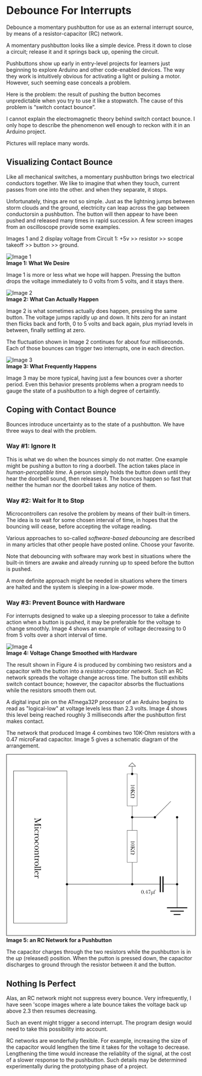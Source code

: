 # Debounce For Interrupts
Debounce a momentary pushbutton for use as an external interrupt source, by means of a resistor-capacitor (RC) network.

A momentary pushbutton looks like a simple device. Press it down to close a circuit; release it and it springs back up, opening the circuit. 

Pushbuttons show up early in entry-level projects for learners just beginning to explore Arduino and other code-enabled devices. The way they work is intuitively obvious for activating a light or pulsing a motor. However, such seeming ease conceals a problem.

Here is the problem: the result of pushing the button becomes unpredictable when you try to use it like a stopwatch. The cause of this problem is &ldquo;switch contact bounce&rdquo;.

I cannot explain the electromagnetic theory behind switch contact bounce. I only hope to describe the phenomenon well enough to reckon with it in an Arduino project.

Pictures will replace many words.

## Visualizing Contact Bounce
Like all mechanical switches, a momentary pushbutton brings two electrical conductors together. We like to imagine that when they touch, current passes from one into the other. and when they separate, it stops.

Unfortunately, things are not so simple. Just as the lightning jumps between storm clouds and the ground, electricity can leap across the gap between conductorsin a pushbutton. The button will then appear to have been pushed and released many times in rapid succession. A few screen images from an oscilloscope provide some examples.

Images 1 and 2 display voltage from Circuit 1: +5v >> resistor >> scope takeoff >> button >> ground.

![Image 1](./images/image1.png)<br>
**Image 1: What We Desire**

Image 1 is more or less what we hope will happen. Pressing the button drops the voltage immediately to 0 volts from 5 volts, and it stays there.

![Image 2](./images/image2.png)<br>
**Image 2: What Can Actually Happen**

Image 2 is what sometimes actually does happen, pressing the same button. The voltage jumps rapidly up and down. It hits zero for an instant then flicks back and forth, 0 to 5 volts and back again, plus myriad levels in between, finally settling at zero.

The fluctuation shown in Image 2 continues for about four milliseconds. Each of those bounces can trigger two interrupts, one in each direction.

![Image 3](./images/image3.png)<br>
**Image 3: What Frequently Happens**

Image 3 may be more typical, having just a few bounces over a shorter period. Even this behavior presents problems when a program needs to gauge the state of a pushbutton to a high degree of certaintly. 

## Coping with Contact Bounce
Bounces introduce uncertainty as to the state of a pushbutton. We have three ways to deal with the problem.

### Way #1: Ignore It
This is what we do when the bounces simply do not matter. One example might be pushing a button to ring a doorbell. The action takes place in *human-perceptible time*. A person simply holds the button down until they hear the doorbell sound, then releases it. The bounces happen so fast that neither the human nor the doorbell takes any notice of them.

### Way #2: Wait for It to Stop
Microcontrollers can resolve the problem by means of their built-in timers. The idea is to wait for some chosen interval of time, in hopes that the bouncing will cease, before accepting the voltage reading. 

Various approaches to so-called *software-based debouncing* are described in many articles that other people have posted online. Choose your favorite. 

Note that debouncing with software may work best in situations where the built-in timers are awake and already running up to speed before the button is pushed.

A more definite approach might be needed in situations where the timers are halted and the system is sleeping in a low-power mode.

### Way #3: Prevent Bounce with Hardware
For interrupts designed to wake up a sleeping processor to take a definite action when a button is pushed, it may be preferable for the voltage to change smoothly. Image 4 shows an example of voltage decreasing to 0 from 5 volts over a short interval of time.

![Image 4](./images/image4.png)<br>
**Image 4: Voltage Change Smoothed with Hardware**

The result shown in Figure 4 is produced by combining two resistors and a capacitor with the button into a *resistor-capacitor network*. Such an RC network spreads the voltage change across time. The button still exhibits switch contact bounce; however, the capacitor absorbs the fluctuations while the resistors smooth them out.

A digital input pin on the ATmega32P processor of an Arduino begins to read as "logical-low" at voltage levels less than 2.3 volts. Image 4 shows this level being reached roughly 3 milliseconds after the pushbutton first makes contact. 

The network that produced Image 4 combines two 10K-Ohm resistors with a 0.47 microFarad capacitor. Image 5 gives a schematic diagram of the arrangement.

![Image 5](./images/image5.png)<br>
**Image 5: an RC Network for a Pushbutton**

The capacitor charges through the two resistors while the pushbutton is in the *up* (released) position. When the putton is pressed down, the capacitor discharges to ground through the resistor between it and the button.  

## Nothing Is Perfect
Alas, an RC network might not suppress every bounce. Very infrequently, I have seen 'scope images where a late bounce takes the voltage back up above 2.3 then resumes decreasing. 

Such an event might trigger a second interrupt. The program design would need to take this possibility into account.

RC networks are wonderfully flexible. For example, increasing the size of the capacitor would lengthen the time it takes for the voltage to decrease. Lengthening the time would increase the reliablity of the signal, at the cost of a slower response to the pushbutton. Such details may be determined experimentally during the prototyping phase of a project. 
